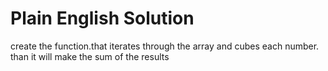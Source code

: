 # Plain English Solution
create the function.that iterates through the array and cubes each number.
 than it will make the sum of the results